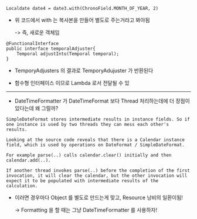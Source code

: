 ```
Localdate date4 = date3.with(ChronoField.MONTH_OF_YEAR, 2)
```

- 위 코드에서 with 는 복사본을 만들어 별도로 주는거라고 봐야됨
    
    -> 즉, 새로운 객체임

```
@FunctionalInterface
public interface temporalAdjuster{
    Temporal adjustInto(Temporal temporal);
}
```
- TemporyAdjusters 의 결과로 TemporyAdujuster 가 반환된다

- 함수형 인터페이스 이므로 Lambda 로서 전달될 수 있

-------

- DateTimeFormatter 가 DateTimeFormat 보다 Thread 처리하는데에 더 장점이 있다는데 왜 그럴까?

```
SimpleDateFormat stores intermediate results in instance fields. So if one instance is used by two threads they can mess each other's results.

Looking at the source code reveals that there is a Calendar instance field, which is used by operations on DateFormat / SimpleDateFormat.

For example parse(..) calls calendar.clear() initially and then calendar.add(..). 

If another thread invokes parse(..) before the completion of the first invocation, it will clear the calendar, but the other invocation will expect it to be populated with intermediate results of the calculation.
```
- 이러면 경우마다 Object 를 별도로 만드는게 맞고, Resource 낭비의 일환이됨!

    -> Formatting 을 할 때는 그냥 DateTimeFormatter 를 사용하자!
